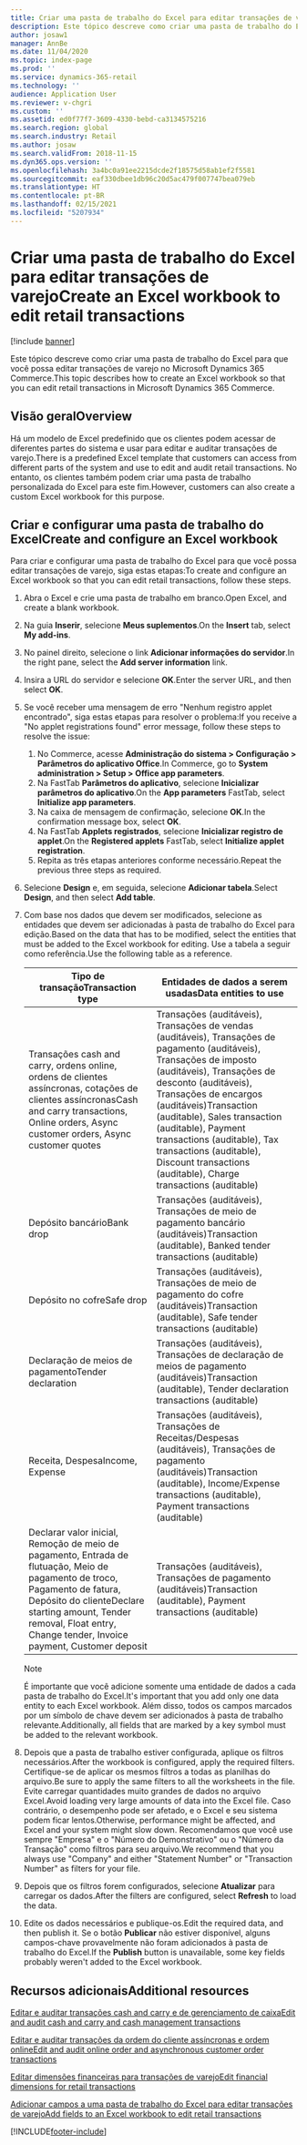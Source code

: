 ```yaml
---
title: Criar uma pasta de trabalho do Excel para editar transações de varejo
description: Este tópico descreve como criar uma pasta de trabalho do Excel para que você possa editar transações de varejo no Microsoft Dynamics 365 Commerce.
author: josaw1
manager: AnnBe
ms.date: 11/04/2020
ms.topic: index-page
ms.prod: ''
ms.service: dynamics-365-retail
ms.technology: ''
audience: Application User
ms.reviewer: v-chgri
ms.custom: ''
ms.assetid: ed0f77f7-3609-4330-bebd-ca3134575216
ms.search.region: global
ms.search.industry: Retail
ms.author: josaw
ms.search.validFrom: 2018-11-15
ms.dyn365.ops.version: ''
ms.openlocfilehash: 3a4bc0a91ee2215dcde2f18575d58ab1ef2f5581
ms.sourcegitcommit: eaf330dbee1db96c20d5ac479f007747bea079eb
ms.translationtype: HT
ms.contentlocale: pt-BR
ms.lasthandoff: 02/15/2021
ms.locfileid: "5207934"
---
```

# <a name="create-an-excel-workbook-to-edit-retail-transactions"></a><span data-ttu-id="4ea47-103">Criar uma pasta de trabalho do Excel para editar transações de varejo</span><span class="sxs-lookup"><span data-stu-id="4ea47-103">Create an Excel workbook to edit retail transactions</span></span>

[!include [banner](../includes/banner.md)]

<span data-ttu-id="4ea47-104">Este tópico descreve como criar uma pasta de trabalho do Excel para que você possa editar transações de varejo no Microsoft Dynamics 365 Commerce.</span><span class="sxs-lookup"><span data-stu-id="4ea47-104">This topic describes how to create an Excel workbook so that you can edit retail transactions in Microsoft Dynamics 365 Commerce.</span></span>

## <a name="overview"></a><span data-ttu-id="4ea47-105">Visão geral</span><span class="sxs-lookup"><span data-stu-id="4ea47-105">Overview</span></span>

<span data-ttu-id="4ea47-106">Há um modelo de Excel predefinido que os clientes podem acessar de diferentes partes do sistema e usar para editar e auditar transações de varejo.</span><span class="sxs-lookup"><span data-stu-id="4ea47-106">There is a predefined Excel template that customers can access from different parts of the system and use to edit and audit retail transactions.</span></span> <span data-ttu-id="4ea47-107">No entanto, os clientes também podem criar uma pasta de trabalho personalizada do Excel para este fim.</span><span class="sxs-lookup"><span data-stu-id="4ea47-107">However, customers can also create a custom Excel workbook for this purpose.</span></span>

## <a name="create-and-configure-an-excel-workbook"></a><span data-ttu-id="4ea47-108">Criar e configurar uma pasta de trabalho do Excel</span><span class="sxs-lookup"><span data-stu-id="4ea47-108">Create and configure an Excel workbook</span></span>

<span data-ttu-id="4ea47-109">Para criar e configurar uma pasta de trabalho do Excel para que você possa editar transações de varejo, siga estas etapas:</span><span class="sxs-lookup"><span data-stu-id="4ea47-109">To create and configure an Excel workbook so that you can edit retail transactions, follow these steps.</span></span>

1. <span data-ttu-id="4ea47-110">Abra o Excel e crie uma pasta de trabalho em branco.</span><span class="sxs-lookup"><span data-stu-id="4ea47-110">Open Excel, and create a blank workbook.</span></span>
1. <span data-ttu-id="4ea47-111">Na guia **Inserir**, selecione **Meus suplementos**.</span><span class="sxs-lookup"><span data-stu-id="4ea47-111">On the **Insert** tab, select **My add-ins**.</span></span>
1. <span data-ttu-id="4ea47-112">No painel direito, selecione o link **Adicionar informações do servidor**.</span><span class="sxs-lookup"><span data-stu-id="4ea47-112">In the right pane, select the **Add server information** link.</span></span>
1. <span data-ttu-id="4ea47-113">Insira a URL do servidor e selecione **OK**.</span><span class="sxs-lookup"><span data-stu-id="4ea47-113">Enter the server URL, and then select **OK**.</span></span>
1. <span data-ttu-id="4ea47-114">Se você receber uma mensagem de erro "Nenhum registro applet encontrado", siga estas etapas para resolver o problema:</span><span class="sxs-lookup"><span data-stu-id="4ea47-114">If you receive a "No applet registrations found" error message, follow these steps to resolve the issue:</span></span>

    1. <span data-ttu-id="4ea47-115">No Commerce, acesse **Administração do sistema \> Configuração \> Parâmetros do aplicativo Office**.</span><span class="sxs-lookup"><span data-stu-id="4ea47-115">In Commerce, go to **System administration \> Setup \> Office app parameters**.</span></span>
    1. <span data-ttu-id="4ea47-116">Na FastTab **Parâmetros do aplicativo**, selecione **Inicializar parâmetros do aplicativo**.</span><span class="sxs-lookup"><span data-stu-id="4ea47-116">On the **App parameters** FastTab, select **Initialize app parameters**.</span></span>
    1. <span data-ttu-id="4ea47-117">Na caixa de mensagem de confirmação, selecione **OK**.</span><span class="sxs-lookup"><span data-stu-id="4ea47-117">In the confirmation message box, select **OK**.</span></span>
    1. <span data-ttu-id="4ea47-118">Na FastTab **Applets registrados**, selecione **Inicializar registro de applet**.</span><span class="sxs-lookup"><span data-stu-id="4ea47-118">On the **Registered applets** FastTab, select **Initialize applet registration**.</span></span>
    1. <span data-ttu-id="4ea47-119">Repita as três etapas anteriores conforme necessário.</span><span class="sxs-lookup"><span data-stu-id="4ea47-119">Repeat the previous three steps as required.</span></span>

1. <span data-ttu-id="4ea47-120">Selecione **Design** e, em seguida, selecione **Adicionar tabela**.</span><span class="sxs-lookup"><span data-stu-id="4ea47-120">Select **Design**, and then select **Add table**.</span></span>
1. <span data-ttu-id="4ea47-121">Com base nos dados que devem ser modificados, selecione as entidades que devem ser adicionadas à pasta de trabalho do Excel para edição.</span><span class="sxs-lookup"><span data-stu-id="4ea47-121">Based on the data that has to be modified, select the entities that must be added to the Excel workbook for editing.</span></span> <span data-ttu-id="4ea47-122">Use a tabela a seguir como referência.</span><span class="sxs-lookup"><span data-stu-id="4ea47-122">Use the following table as a reference.</span></span>

    | <span data-ttu-id="4ea47-123">Tipo de transação</span><span class="sxs-lookup"><span data-stu-id="4ea47-123">Transaction type</span></span> | <span data-ttu-id="4ea47-124">Entidades de dados a serem usadas</span><span class="sxs-lookup"><span data-stu-id="4ea47-124">Data entities to use</span></span> |
    |------------------|----------------------|
    | <span data-ttu-id="4ea47-125">Transações cash and carry, ordens online, ordens de clientes assíncronas, cotações de clientes assíncronas</span><span class="sxs-lookup"><span data-stu-id="4ea47-125">Cash and carry transactions, Online orders, Async customer orders, Async customer quotes</span></span> | <span data-ttu-id="4ea47-126">Transações (auditáveis), Transações de vendas (auditáveis), Transações de pagamento (auditáveis), Transações de imposto (auditáveis), Transações de desconto (auditáveis), Transações de encargos (auditáveis)</span><span class="sxs-lookup"><span data-stu-id="4ea47-126">Transaction (auditable), Sales transaction (auditable), Payment transactions (auditable), Tax transactions (auditable), Discount transactions (auditable), Charge transactions (auditable)</span></span> |
    | <span data-ttu-id="4ea47-127">Depósito bancário</span><span class="sxs-lookup"><span data-stu-id="4ea47-127">Bank drop</span></span> | <span data-ttu-id="4ea47-128">Transações (auditáveis), Transações de meio de pagamento bancário (auditáveis)</span><span class="sxs-lookup"><span data-stu-id="4ea47-128">Transaction (auditable), Banked tender transactions (auditable)</span></span> |
    | <span data-ttu-id="4ea47-129">Depósito no cofre</span><span class="sxs-lookup"><span data-stu-id="4ea47-129">Safe drop</span></span> | <span data-ttu-id="4ea47-130">Transações (auditáveis), Transações de meio de pagamento do cofre (auditáveis)</span><span class="sxs-lookup"><span data-stu-id="4ea47-130">Transaction (auditable), Safe tender transactions (auditable)</span></span> |
    | <span data-ttu-id="4ea47-131">Declaração de meios de pagamento</span><span class="sxs-lookup"><span data-stu-id="4ea47-131">Tender declaration</span></span> | <span data-ttu-id="4ea47-132">Transações (auditáveis), Transações de declaração de meios de pagamento (auditáveis)</span><span class="sxs-lookup"><span data-stu-id="4ea47-132">Transaction (auditable), Tender declaration transactions (auditable)</span></span> |
    | <span data-ttu-id="4ea47-133">Receita, Despesa</span><span class="sxs-lookup"><span data-stu-id="4ea47-133">Income, Expense</span></span> | <span data-ttu-id="4ea47-134">Transações (auditáveis), Transações de Receitas/Despesas (auditáveis), Transações de pagamento (auditáveis)</span><span class="sxs-lookup"><span data-stu-id="4ea47-134">Transaction (auditable), Income/Expense transactions (auditable), Payment transactions (auditable)</span></span> |
    | <span data-ttu-id="4ea47-135">Declarar valor inicial, Remoção de meio de pagamento, Entrada de flutuação, Meio de pagamento de troco, Pagamento de fatura, Depósito do cliente</span><span class="sxs-lookup"><span data-stu-id="4ea47-135">Declare starting amount, Tender removal, Float entry, Change tender, Invoice payment, Customer deposit</span></span> | <span data-ttu-id="4ea47-136">Transações (auditáveis), Transações de pagamento (auditáveis)</span><span class="sxs-lookup"><span data-stu-id="4ea47-136">Transaction (auditable), Payment transactions (auditable)</span></span> |

    > [!NOTE]
    > <span data-ttu-id="4ea47-137">É importante que você adicione somente uma entidade de dados a cada pasta de trabalho do Excel.</span><span class="sxs-lookup"><span data-stu-id="4ea47-137">It's important that you add only one data entity to each Excel workbook.</span></span> <span data-ttu-id="4ea47-138">Além disso, todos os campos marcados por um símbolo de chave devem ser adicionados à pasta de trabalho relevante.</span><span class="sxs-lookup"><span data-stu-id="4ea47-138">Additionally, all fields that are marked by a key symbol must be added to the relevant workbook.</span></span>

1. <span data-ttu-id="4ea47-139">Depois que a pasta de trabalho estiver configurada, aplique os filtros necessários.</span><span class="sxs-lookup"><span data-stu-id="4ea47-139">After the workbook is configured, apply the required filters.</span></span> <span data-ttu-id="4ea47-140">Certifique-se de aplicar os mesmos filtros a todas as planilhas do arquivo.</span><span class="sxs-lookup"><span data-stu-id="4ea47-140">Be sure to apply the same filters to all the worksheets in the file.</span></span> <span data-ttu-id="4ea47-141">Evite carregar quantidades muito grandes de dados no arquivo Excel.</span><span class="sxs-lookup"><span data-stu-id="4ea47-141">Avoid loading very large amounts of data into the Excel file.</span></span> <span data-ttu-id="4ea47-142">Caso contrário, o desempenho pode ser afetado, e o Excel e seu sistema podem ficar lentos.</span><span class="sxs-lookup"><span data-stu-id="4ea47-142">Otherwise, performance might be affected, and Excel and your system might slow down.</span></span> <span data-ttu-id="4ea47-143">Recomendamos que você use sempre "Empresa" e o "Número do Demonstrativo" ou o "Número da Transação" como filtros para seu arquivo.</span><span class="sxs-lookup"><span data-stu-id="4ea47-143">We recommend that you always use "Company" and either "Statement Number" or "Transaction Number" as filters for your file.</span></span>
1. <span data-ttu-id="4ea47-144">Depois que os filtros forem configurados, selecione **Atualizar** para carregar os dados.</span><span class="sxs-lookup"><span data-stu-id="4ea47-144">After the filters are configured, select **Refresh** to load the data.</span></span>
1. <span data-ttu-id="4ea47-145">Edite os dados necessários e publique-os.</span><span class="sxs-lookup"><span data-stu-id="4ea47-145">Edit the required data, and then publish it.</span></span> <span data-ttu-id="4ea47-146">Se o botão **Publicar** não estiver disponível, alguns campos-chave provavelmente não foram adicionados à pasta de trabalho do Excel.</span><span class="sxs-lookup"><span data-stu-id="4ea47-146">If the **Publish** button is unavailable, some key fields probably weren't added to the Excel workbook.</span></span>

## <a name="additional-resources"></a><span data-ttu-id="4ea47-147">Recursos adicionais</span><span class="sxs-lookup"><span data-stu-id="4ea47-147">Additional resources</span></span>

[<span data-ttu-id="4ea47-148">Editar e auditar transações cash and carry e de gerenciamento de caixa</span><span class="sxs-lookup"><span data-stu-id="4ea47-148">Edit and audit cash and carry and cash management transactions</span></span>](edit-cash-trans.md)

[<span data-ttu-id="4ea47-149">Editar e auditar transações da ordem do cliente assíncronas e ordem online</span><span class="sxs-lookup"><span data-stu-id="4ea47-149">Edit and audit online order and asynchronous customer order transactions</span></span>](edit-order-trans.md)

[<span data-ttu-id="4ea47-150">Editar dimensões financeiras para transações de varejo</span><span class="sxs-lookup"><span data-stu-id="4ea47-150">Edit financial dimensions for retail transactions</span></span>](edit-financial-dim.md)

[<span data-ttu-id="4ea47-151">Adicionar campos a uma pasta de trabalho do Excel para editar transações de varejo</span><span class="sxs-lookup"><span data-stu-id="4ea47-151">Add fields to an Excel workbook to edit retail transactions</span></span>](add-fields-excel.md)


[!INCLUDE[footer-include](../includes/footer-banner.md)]